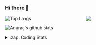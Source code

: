 ### Hi there 👋

<!--
**tao8687/tao8687** is a ✨ _special_ ✨ repository because its `README.md` (this file) appears on your GitHub profile.

Here are some ideas to get you started:

- 🔭 I’m currently working on ...
- 🌱 I’m currently learning ...
- 👯 I’m looking to collaborate on ...
- 🤔 I’m looking for help with ...
- 💬 Ask me about ...
- 📫 How to reach me: ...
- 😄 Pronouns: ...
- ⚡ Fun fact: ...
-->

<img align='right' src="https://media.giphy.com/media/M9gbBd9nbDrOTu1Mqx/giphy.gif" width="240">

  
![Top Langs](https://github-readme-stats.vercel.app/api/top-langs/?username=tao8687&layout=compact&title_color=23238E&text_color=A67D3D)

![Anurag's github stats](https://github-readme-stats.vercel.app/api?username=tao8687&show_icons=true&&text_color=A67D3D&title_color=23238E&show_icons=false&count_private=true&hide=stars)

<details>
  <summary>:zap: Coding Stats</summary>
  <br>
    
<!--START_SECTION:waka-->
![Code Time](http://img.shields.io/badge/Code%20Time-1%2C526%20hrs%2022%20mins-blue)

![Profile Views](http://img.shields.io/badge/Profile%20Views-3-blue)

**🐱 My GitHub Data** 

> 📦 1.5 MB Used in GitHub's Storage 
 > 
> 🚫 Not Opted to Hire
 > 
> 📜 52 Public Repositories 
 > 
> 🔑 25 Private Repositories 
 > 
**I'm an Early 🐤** 

```text
🌞 Morning                1391 commits        ██████████████████████░░░   86.99 % 
🌆 Daytime                87 commits          █░░░░░░░░░░░░░░░░░░░░░░░░   05.44 % 
🌃 Evening                117 commits         ██░░░░░░░░░░░░░░░░░░░░░░░   07.32 % 
🌙 Night                  4 commits           ░░░░░░░░░░░░░░░░░░░░░░░░░   00.25 % 
```
📅 **I'm Most Productive on Wednesday** 

```text
Monday                   230 commits         ████░░░░░░░░░░░░░░░░░░░░░   14.38 % 
Tuesday                  217 commits         ███░░░░░░░░░░░░░░░░░░░░░░   13.57 % 
Wednesday                284 commits         ████░░░░░░░░░░░░░░░░░░░░░   17.76 % 
Thursday                 209 commits         ███░░░░░░░░░░░░░░░░░░░░░░   13.07 % 
Friday                   227 commits         ████░░░░░░░░░░░░░░░░░░░░░   14.20 % 
Saturday                 221 commits         ███░░░░░░░░░░░░░░░░░░░░░░   13.82 % 
Sunday                   211 commits         ███░░░░░░░░░░░░░░░░░░░░░░   13.20 % 
```


📊 **This Week I Spent My Time On** 

```text
🕑︎ Time Zone: Asia/Shanghai

💬 Programming Languages: 
Other                    3 hrs 3 mins        ███████░░░░░░░░░░░░░░░░░░   29.00 % 
C                        1 hr 54 mins        █████░░░░░░░░░░░░░░░░░░░░   18.04 % 
C++                      1 hr 34 mins        ████░░░░░░░░░░░░░░░░░░░░░   14.86 % 
CMake                    1 hr 14 mins        ███░░░░░░░░░░░░░░░░░░░░░░   11.86 % 
XML                      1 hr                ██░░░░░░░░░░░░░░░░░░░░░░░   09.51 % 

🔥 Editors: 
VS Code                  10 hrs 32 mins      █████████████████████████   100.00 % 

🐱‍💻 Projects: 
ros_motion_planning      1 hr 49 mins        ████░░░░░░░░░░░░░░░░░░░░░   17.32 % 
Ros_Qt5_Gui_App          1 hr 16 mins        ███░░░░░░░░░░░░░░░░░░░░░░   12.01 % 
diffbot                  1 hr 14 mins        ███░░░░░░░░░░░░░░░░░░░░░░   11.76 % 
ypspur                   1 hr 9 mins         ███░░░░░░░░░░░░░░░░░░░░░░   11.06 % 
icart                    52 mins             ██░░░░░░░░░░░░░░░░░░░░░░░   08.25 % 

💻 Operating System: 
Linux                    10 hrs 32 mins      █████████████████████████   100.00 % 
```

**I Mostly Code in Python** 

```text
Python                   10 repos            ████████░░░░░░░░░░░░░░░░░   31.25 % 
C++                      9 repos             ███████░░░░░░░░░░░░░░░░░░   28.12 % 
JavaScript               2 repos             ██░░░░░░░░░░░░░░░░░░░░░░░   06.25 % 
Batchfile                1 repo              █░░░░░░░░░░░░░░░░░░░░░░░░   03.12 % 
HTML                     1 repo              █░░░░░░░░░░░░░░░░░░░░░░░░   03.12 % 
```



**Timeline**

![Lines of Code chart](https://raw.githubusercontent.com/tao8687/tao8687/master/assets/bar_graph.png)


 Last Updated on 01/06/2024 01:21:16 UTC
<!--END_SECTION:waka-->
</details>
